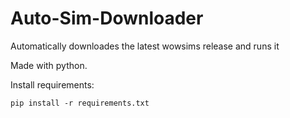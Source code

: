 # Auto-Sim-Downloader
Automatically downloades the latest wowsims release and runs it

Made with python.

Install requirements:
```
pip install -r requirements.txt
```
